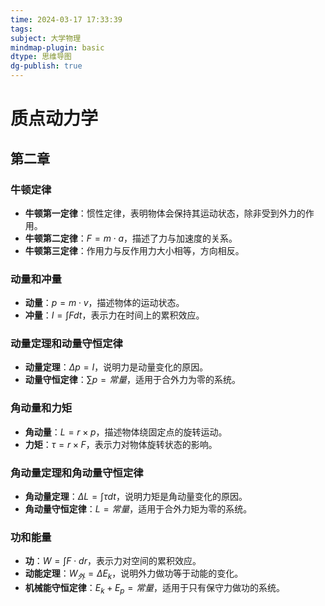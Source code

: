 ```yaml
---
time: 2024-03-17 17:33:39
tags:
subject: 大学物理
mindmap-plugin: basic
dtype: 思维导图
dg-publish: true
---
```


# 质点动力学

## 第二章

### 牛顿定律
- **牛顿第一定律**：惯性定律，表明物体会保持其运动状态，除非受到外力的作用。
- **牛顿第二定律**：$F = m \cdot a$，描述了力与加速度的关系。
- **牛顿第三定律**：作用力与反作用力大小相等，方向相反。

### 动量和冲量
- **动量**：$p = m \cdot v$，描述物体的运动状态。
- **冲量**：$I = \int F dt$，表示力在时间上的累积效应。

### 动量定理和动量守恒定律
- **动量定理**：$\Delta p = I$，说明力是动量变化的原因。
- **动量守恒定律**：$\sum p = 常量$，适用于合外力为零的系统。

### 角动量和力矩
- **角动量**：$L = r \times p$，描述物体绕固定点的旋转运动。
- **力矩**：$\tau = r \times F$，表示力对物体旋转状态的影响。

### 角动量定理和角动量守恒定律
- **角动量定理**：$\Delta L = \int \tau dt$，说明力矩是角动量变化的原因。
- **角动量守恒定律**：$L = 常量$，适用于合外力矩为零的系统。

### 功和能量
- **功**：$W = \int F \cdot dr$，表示力对空间的累积效应。
- **动能定理**：$W_{外} = \Delta E_k$，说明外力做功等于动能的变化。
- **机械能守恒定律**：$E_k + E_p = 常量$，适用于只有保守力做功的系统。